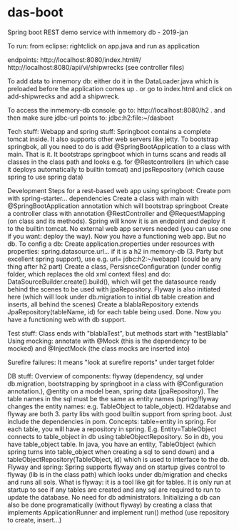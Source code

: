 # das-boot
Spring boot REST demo service with inmemory db - 2019-jan


To run:
from eclipse: rightclick on app.java and run as application

endpoints:
http://localhost:8080/index.html#/
http://localhost:8080/api/vi/shipwrecks (see controller files)

To add data to inmemory db:
either do it in the DataLoader.java which is preloaded before the application comes up .     or
go to index.html and click on add-shipwrecks and add a shipwreck.

To access the inmemory-db console:
go to: http://localhost:8080/h2 .  and then make sure jdbc-url points to: jdbc:h2:file:~/dasboot

Tech stuff:
Webapp and spring stuff:
Springboot contains a complete tomcat inside. It also supports other web servers like jetty.
To bootstrap springbok, all you need to do is add @SpringBootApplication to a class with main. That is it. It bootstraps springboot which in turns scans and reads all classes in the class path and looks e.g. for @Restcontrollers (in which case it deploys automatically to builtin tomcat) and jpsRepository (which cause spring to use spring data)

Development Steps for a rest-based web app using springboot:
Create pom with spring-starter... dependencies
Create a class with main with @SpringBootApplication annotation which will bootstrap springboot
Create a controller class with annotation @RestController and @RequestMapping (on class and its methods). Spring will know it is an endpoint and deploy it to the builtin tomcat. No external web app servers needed (you can use one if you want: deploy the way).
Now you have a functioning web app. But no db.
To config a db:
Create application.properties under resources with properties: spring.datasource.url... if it is a h2 in memory-db (3. Party but excellent spring support), use e.g. url= jdbc:h2:~/webapp1 (could be any thing after h2 part)
Create a class, PersisnceConfiguration (under config folder, which replaces the old xml context files) and do: DataSourceBuilder.create().build(), which will get the datasource ready behind the scenes to be used with jpaRepository. Flyway is also initiated here (which will look under db.migration to initial db table creation and inserts, all behind the scenes)
Create a blablaRepository extends JpaRepository(tableName, id) for each table being used.
Done. Now you have a functioning web with db support.

Test stuff:
Class ends with "blablaTest", but methods start with "testBlabla"
Using mocking: annotate with @Mock (this is the dependency to be mocked) and @InjectMock (the class mocks are inserted into)

Surefire failures:
It means "look at surefire reports" under target folder

DB stuff:
Overview of components: flyway (dependency, sql under db.migration, bootstrapping by springboot in a class with @Configuration annotation.), @entity on a model bean, spring data (jpaRepository). The table names in the sql must be the same as entity names (spring/flyway changes the entity names: e.g. TableObject to table_object).
H2databse and flyway are both 3. party libs with good builtin support from spring boot. Just include the dependencies in pom.
Concepts: table=entity in spring. For each table, you will have a repository in spring. E.g. Entity=TableObject connects to table_object in db using tableObjectRepository. So in db, you have table_object table. In java, you have an entity, TableObject (which spring turns into table_object when creating a sql to send down) and a tableObjectRepository(TableObject, id) which is used to interface to the db.
Flyway and spring: Spring supports flyway and on startup gives control to flyway (lib is in the class path) which looks under db/migration and checks and runs all sols.
What is flyway: it is a tool like git for tables. It is only run at startup to see if any tables are created and any sql are required to run to update the database. No need for db administrators.
Initializing a db can also be done programatically (without flyway) by creating a class that implements ApplicationRunner and implement run() method (use repository to create, insert...)
